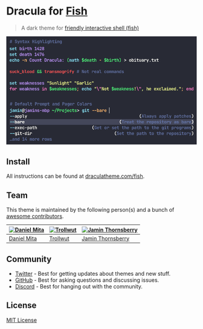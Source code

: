 # Dracula for [Fish](http://fishshell.com)

> A dark theme for [friendly interactive shell (fish)](http://fishshell.com)

![Screenshot](./screenshot.png)

## Install

All instructions can be found at [draculatheme.com/fish](https://draculatheme.com/fish).

## Team

This theme is maintained by the following person(s) and a bunch of [awesome contributors](https://github.com/dracula/fish/graphs/contributors).

| [![Daniel Mita](https://avatars0.githubusercontent.com/u/966706?v=3&s=70)](https://github.com/mienaikage) | [![Trollwut](https://avatars2.githubusercontent.com/u/3462975?v=3&s=70)](https://github.com/Trollwut) | [![Jamin Thornsberry](https://avatars1.githubusercontent.com/u/6618434?v=3&s=70)](https://github.com/jaminthorns) |
| --------------------------------------------------------------------------------------------------------- | ----------------------------------------------------------------------------------------------------- | ----------------------------------------------------------------------------------------------------------------- |
| [Daniel Mita](https://github.com/mienaikage)                                                              | [Trollwut](https://github.com/Trollwut)                                                               | [Jamin Thornsberry](https://github.com/jaminthorns)                                                               |

## Community

- [Twitter](https://twitter.com/draculatheme) - Best for getting updates about themes and new stuff.
- [GitHub](https://github.com/dracula/dracula-theme/discussions) - Best for asking questions and discussing issues.
- [Discord](https://draculatheme.com/discord-invite) - Best for hanging out with the community.

## License

[MIT License](./LICENSE)
